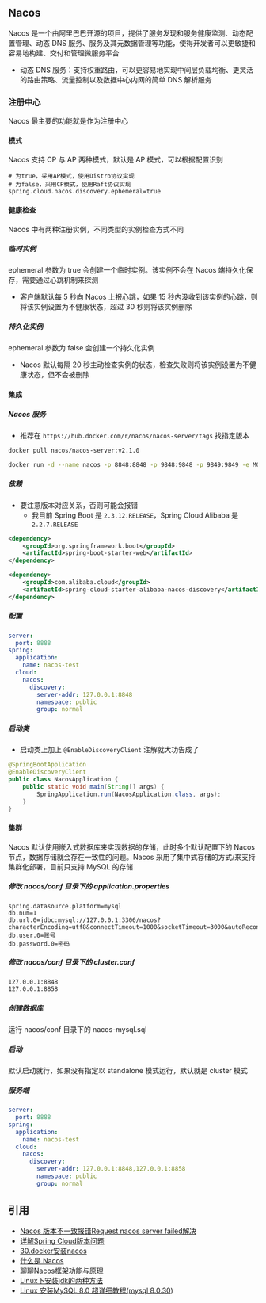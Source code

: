 ## Nacos

Nacos 是一个由阿里巴巴开源的项目，提供了服务发现和服务健康监测、动态配置管理、动态 DNS 服务、服务及其元数据管理等功能，使得开发者可以更敏捷和容易地构建、交付和管理微服务平台

- 动态 DNS 服务：支持权重路由，可以更容易地实现中间层负载均衡、更灵活的路由策略、流量控制以及数据中心内网的简单 DNS 解析服务

### 注册中心

Nacos 最主要的功能就是作为注册中心

#### 模式

Nacos 支持 CP 与 AP 两种模式，默认是 AP 模式，可以根据配置识别

```properties
# 为true，采用AP模式，使用Distro协议实现
# 为false，采用CP模式，使用Raft协议实现
spring.cloud.nacos.discovery.ephemeral=true
```

#### 健康检查

Nacos 中有两种注册实例，不同类型的实例检查方式不同

##### 临时实例

ephemeral 参数为 true 会创建一个临时实例。该实例不会在 Nacos 端持久化保存，需要通过心跳机制来探测

- 客户端默认每 5 秒向 Nacos 上报心跳，如果 15 秒内没收到该实例的心跳，则将该实例设置为不健康状态，超过 30 秒则将该实例删除

##### 持久化实例

ephemeral 参数为 false 会创建一个持久化实例

- Nacos 默认每隔 20 秒主动检查实例的状态，检查失败则将该实例设置为不健康状态，但不会被删除

#### 集成

##### Nacos 服务

- 推荐在 `https://hub.docker.com/r/nacos/nacos-server/tags` 找指定版本

```bash
docker pull nacos/nacos-server:v2.1.0
```

```bash
docker run -d --name nacos -p 8848:8848 -p 9848:9848 -p 9849:9849 -e MODE=standalone 镜像ID
```

##### 依赖

- 要注意版本对应关系，否则可能会报错
  - 我目前 Spring Boot 是 `2.3.12.RELEASE`，Spring Cloud Alibaba 是 `2.2.7.RELEASE`

```xml
<dependency>
    <groupId>org.springframework.boot</groupId>
    <artifactId>spring-boot-starter-web</artifactId>
</dependency>

<dependency>
    <groupId>com.alibaba.cloud</groupId>
    <artifactId>spring-cloud-starter-alibaba-nacos-discovery</artifactId>
</dependency>
```

##### 配置

```yaml
server:
  port: 8888
spring:
  application:
    name: nacos-test
  cloud:
    nacos:
      discovery:
        server-addr: 127.0.0.1:8848
        namespace: public
        group: normal
```

##### 启动类

- 启动类上加上 `@EnableDiscoveryClient` 注解就大功告成了

```java
@SpringBootApplication
@EnableDiscoveryClient
public class NacosApplication {
    public static void main(String[] args) {
        SpringApplication.run(NacosApplication.class, args);
    }
}
```

#### 集群

Nacos 默认使用嵌入式数据库来实现数据的存储，此时多个默认配置下的 Nacos 节点，数据存储就会存在一致性的问题。Nacos 采用了集中式存储的方式/来支持集群化部署，目前只支持 MySQL 的存储

##### 修改 nacos/conf 目录下的 application.properties

```properties
spring.datasource.platform=mysql
db.num=1
db.url.0=jdbc:mysql://127.0.0.1:3306/nacos?characterEncoding=utf8&connectTimeout=1000&socketTimeout=3000&autoReconnect=true&useUnicode=true&useSSL=false&serverTimezone=UTC
db.user.0=账号
db.password.0=密码
```

##### 修改 nacos/conf 目录下的 cluster.conf

```bash
127.0.0.1:8848
127.0.0.1:8858
```

##### 创建数据库

运行 nacos/conf 目录下的 nacos-mysql.sql

##### 启动

默认启动就行，如果没有指定以 standalone 模式运行，默认就是 cluster 模式

##### 服务端

```yaml
server:
  port: 8888
spring:
  application:
    name: nacos-test
  cloud:
    nacos:
      discovery:
        server-addr: 127.0.0.1:8848,127.0.0.1:8858
        namespace: public
        group: normal
```

## 引用

- [Nacos 版本不一致报错Request nacos server failed解决](https://www.jb51.net/article/267441.htm)
- [详解Spring Cloud版本问题](https://blog.csdn.net/Joker_ZJN/article/details/131019270)
- [30.docker安装nacos](https://www.cnblogs.com/cheng8/p/17608788.html)
- [什么是 Nacos](https://nacos.io/zh-cn/docs/what-is-nacos.html)
- [聊聊Nacos框架功能与原理](https://www.cnblogs.com/zhiyong-ITNote/p/17405042.html)
- [Linux下安装jdk的两种方法](https://www.cnblogs.com/Dr-wei/p/13339957.html)
- [Linux 安装MySQL 8.0 超详细教程(mysql 8.0.30)](https://blog.csdn.net/m0_62808124/article/details/126436925)
